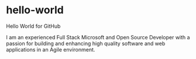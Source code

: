 # hello-world
Hello World for GitHub

I am an experienced Full Stack Microsoft and Open Source Developer with a passion for building and enhancing high quality software and web applications in an Agile environment.
